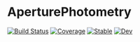 # AperturePhotometry

[![Build Status](https://github.com/mileslucas/AperturePhotometry.jl/workflows/CI/badge.svg)](https://github.com/mileslucas/AperturePhotometry.jl/actions)
[![Coverage](https://codecov.io/gh/mileslucas/AperturePhotometry.jl/branch/master/graph/badge.svg)](https://codecov.io/gh/mileslucas/AperturePhotometry.jl)
[![Stable](https://img.shields.io/badge/docs-stable-blue.svg)](https://mileslucas.github.io/AperturePhotometry.jl/stable)
[![Dev](https://img.shields.io/badge/docs-dev-blue.svg)](https://mileslucas.github.io/AperturePhotometry.jl/dev)
